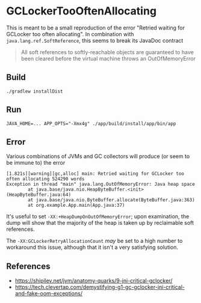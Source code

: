 # GCLockerTooOftenAllocating

This is meant to be a small reproduction of the error "Retried waiting for GCLocker too often allocating".
In combination with `java.lang.ref.SoftReference`, this seems to break its JavaDoc contract

> All soft references to softly-reachable objects are guaranteed to have been cleared before the virtual machine throws an OutOfMemoryError

## Build

```shell
./gradlew installDist
```

## Run

```shell
JAVA_HOME=... APP_OPTS="-Xmx4g" ./app/build/install/app/bin/app
```

## Error

Various combinations of JVMs and GC collectors will produce (or seem to be immune to) the error 

```
[1.821s][warning][gc,alloc] main: Retried waiting for GCLocker too often allocating 524290 words
Exception in thread "main" java.lang.OutOfMemoryError: Java heap space
        at java.base/java.nio.HeapByteBuffer.<init>(HeapByteBuffer.java:64)
        at java.base/java.nio.ByteBuffer.allocate(ByteBuffer.java:363)
        at org.example.App.main(App.java:37)
```

It's useful to set `-XX:+HeapDumpOnOutOfMemoryError`; upon examination, the dump will show that the majority of the heap
is taken up by reclaimable soft references.

The `-XX:GCLockerRetryAllocationCount` _may_ be set to a high number to workaround this issue, although that it isn't a
very satisfying solution.

## References

* https://shipilev.net/jvm/anatomy-quarks/9-jni-critical-gclocker/
* https://tech.clevertap.com/demystifying-g1-gc-gclocker-jni-critical-and-fake-oom-exceptions/